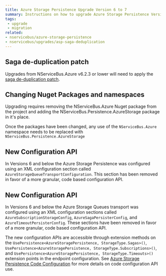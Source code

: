 ```yaml
---
title: Azure Storage Persistence Upgrade Version 6 to 7
summary: Instructions on how to upgrade Azure Storage Persistence Version 6 to 7.
tags:
 - upgrade
 - migration
related:
- nservicebus/azure-storage-persistence
- nservicebus/upgrades/asp-saga-deduplication
---
```


## Saga de-duplication patch
Upgrades from NServiceBus.Azure v6.2.3 or lower will need to apply the [saga de-duplication patch](/nservicebus/upgrades/asp-saga-deduplication.md).

## Changing Nuget Packages and namespaces
Upgrading requires removing the NServiceBus.Azure Nuget package from the project and adding the NServiceBus.Persistence.AzureStorage package in it's place.

Once the packages have been changed, any use of the `NServiceBus.Azure` namespace needs to be replaced with `NServiceBus.Persistence.AzureStorage`

## New Configuration API
In Versions 6 and below the Azure Storage Persistence was configured using an XML configuration section called `AzureStorageQueueTransportConfiguration`. This section has been removed in favor of a more granular, code based configuration API.


## New Configuration API
In Versions 6 and below the Azure Storage Queues transport was configured using an XML configuration sections called `AzureSubscriptionStorageConfig`, `AzureSagaPersisterConfig`, and `AzureTimeoutPersisterConfig`. These sections have been removed in favor of a more granular, code based configuration API.

The new configuration APIs are accessible through extension methods on the `UsePersistence<AzureStoragePersistence, StorageType.Sagas>()`, `UsePersistence<AzureStoragePersistence, StorageType.Subscriptions>()`, and `UsePersistence<AzureStoragePersistence, StorageType.Timeouts>()` extension points in the endpoint configuration. See [Azure Storage Persistence Code Configuration](/nservicebus/azure-storage-persistence/configuration.md#configuration-with-code) for more details on code configuration API use.